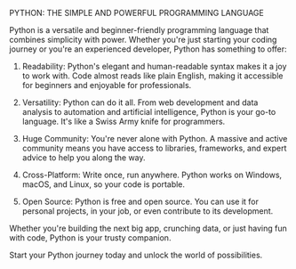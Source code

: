 PYTHON: THE SIMPLE AND POWERFUL PROGRAMMING LANGUAGE

Python is a versatile and beginner-friendly programming language that combines simplicity with power. Whether you're just starting your coding journey or you're an experienced developer, Python has something to offer:

1. Readability: Python's elegant and human-readable syntax makes it a joy to work with. Code almost reads like plain English, making it accessible for beginners and enjoyable for professionals.

2. Versatility: Python can do it all. From web development and data analysis to automation and artificial intelligence, Python is your go-to language. It's like a Swiss Army knife for programmers.

3. Huge Community: You're never alone with Python. A massive and active community means you have access to libraries, frameworks, and expert advice to help you along the way.

4. Cross-Platform: Write once, run anywhere. Python works on Windows, macOS, and Linux, so your code is portable.

5. Open Source: Python is free and open source. You can use it for personal projects, in your job, or even contribute to its development.

Whether you're building the next big app, crunching data, or just having fun with code, Python is your trusty companion.

Start your Python journey today and unlock the world of possibilities.
